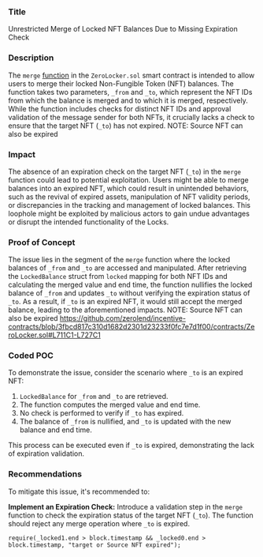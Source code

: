 ### Title
Unrestricted Merge of Locked NFT Balances Due to Missing Expiration Check

### Description
The `merge` [function](https://github.com/zerolend/incentive-contracts/blob/3fbcd817c310d1682d2301d23233f0fc7e7d1f00/contracts/ZeroLocker.sol#L711) in the `ZeroLocker.sol` smart contract is intended to allow users to merge their locked Non-Fungible Token (NFT) balances. The function takes two parameters, `_from` and `_to`, which represent the NFT IDs from which the balance is merged and to which it is merged, respectively. While the function includes checks for distinct NFT IDs and approval validation of the message sender for both NFTs, it crucially lacks a check to ensure that the target NFT (`_to`) has not expired.
NOTE: Source NFT can also be expired
### Impact
The absence of an expiration check on the target NFT (`_to`) in the `merge` function could lead to potential exploitation. Users might be able to merge balances into an expired NFT, which could result in unintended behaviors, such as the revival of expired assets, manipulation of NFT validity periods, or discrepancies in the tracking and management of locked balances. This loophole might be exploited by malicious actors to gain undue advantages or disrupt the intended functionality of the Locks.

### Proof of Concept
The issue lies in the segment of the `merge` function where the locked balances of `_from` and `_to` are accessed and manipulated. After retrieving the `LockedBalance` struct from `locked` mapping for both NFT IDs and calculating the merged value and end time, the function nullifies the locked balance of `_from` and updates `_to` without verifying the expiration status of `_to`. As a result, if `_to` is an expired NFT, it would still accept the merged balance, leading to the aforementioned impacts.
NOTE: Source NFT can also be expired
https://github.com/zerolend/incentive-contracts/blob/3fbcd817c310d1682d2301d23233f0fc7e7d1f00/contracts/ZeroLocker.sol#L711C1-L727C1

### Coded POC
To demonstrate the issue, consider the scenario where `_to` is an expired NFT:

1. `LockedBalance` for `_from` and `_to` are retrieved.
2. The function computes the merged value and end time.
3. No check is performed to verify if `_to` has expired.
4. The balance of `_from` is nullified, and `_to` is updated with the new balance and end time.

This process can be executed even if `_to` is expired, demonstrating the lack of expiration validation.

### Recommendations
To mitigate this issue, it's recommended to:

**Implement an Expiration Check:** Introduce a validation step in the `merge` function to check the expiration status of the target NFT (`_to`). The function should reject any merge operation where `_to` is expired.
   
   ```solidity
   require(_locked1.end > block.timestamp && _locked0.end > block.timestamp, "target or Source NFT expired");
   ```

